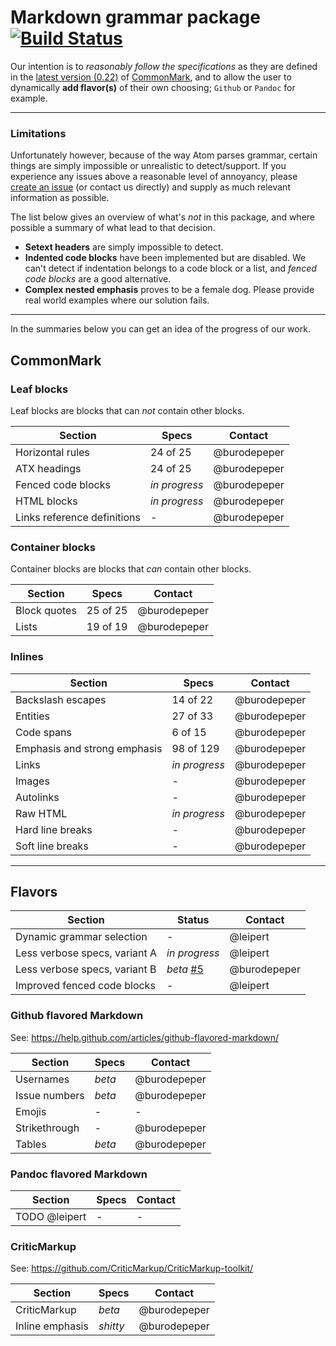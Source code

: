 # Markdown grammar package [![Build Status](https://travis-ci.org/burodepeper/language-markdown.svg?branch=master)](https://travis-ci.org/burodepeper/language-markdown)

Our intention is to _reasonably follow the specifications_ as they are defined in the [latest version (0.22)](http://spec.commonmark.org/0.22/) of [CommonMark](http://www.commonmark.org/), and to allow the user to dynamically **add flavor(s)** of their own choosing; `Github` or `Pandoc` for example.

---

### Limitations

Unfortunately however, because of the way Atom parses grammar, certain things are simply impossible or unrealistic to detect/support. If you experience any issues above a reasonable level of annoyancy, please [create an issue](issues/new/) (or contact us directly) and supply as much relevant information as possible.

The list below gives an overview of what's _not_ in this package, and where possible a summary of what lead to that decision.

- __Setext headers__ are simply impossible to detect.
- __Indented code blocks__ have been implemented but are disabled. We can't detect if indentation belongs to a code block or a list, and _fenced code blocks_ are a good alternative.
- __Complex nested emphasis__ proves to be a female dog. Please provide real world examples where our solution fails.

---

In the summaries below you can get an idea of the progress of our work.

## CommonMark

### Leaf blocks

Leaf blocks are blocks that can _not_ contain other blocks.

| Section | Specs | Contact |
| ------- | ----- | ------- |
| Horizontal rules | 24 of 25 | @burodepeper |
| ATX headings | 24 of 25 | @burodepeper |
| Fenced code blocks | _in progress_ | @burodepeper |
| HTML blocks | _in progress_ | @burodepeper |
| Links reference definitions | - | @burodepeper |

### Container blocks

Container blocks are blocks that _can_ contain other blocks.

| Section | Specs | Contact |
| ------- | ----- | ------- |
| Block quotes | 25 of 25 | @burodepeper |
| Lists | 19 of 19 | @burodepeper |

### Inlines

| Section | Specs | Contact |
| ------- | ----- | ------- |
| Backslash escapes | 14 of 22 | @burodepeper |
| Entities | 27 of 33 | @burodepeper |
| Code spans | 6 of 15 | @burodepeper |
| Emphasis and strong emphasis | 98 of 129 | @burodepeper |
| Links | _in progress_ | @burodepeper |
| Images | - | @burodepeper |
| Autolinks | - | @burodepeper |
| Raw HTML | _in progress_ | @burodepeper |
| Hard line breaks | - | @burodepeper |
| Soft line breaks | - | @burodepeper |

---

## Flavors

| Section | Status | Contact |
| ------- | ----- | ------- |
| Dynamic grammar selection | - | @leipert |
| Less verbose specs, variant A | _in progress_ | @leipert |
| Less verbose specs, variant B | _beta_ [#5](https://github.com/burodepeper/language-markdown/pull/15) | @burodepeper |
| Improved fenced code blocks | - | @leipert |

### Github flavored Markdown

See: https://help.github.com/articles/github-flavored-markdown/

| Section | Specs | Contact |
| ------- | ----- | ------- |
| Usernames | _beta_ | @burodepeper |
| Issue numbers | _beta_ | @burodepeper |
| Emojis | - | - |
| Strikethrough | - | @burodepeper |
| Tables | _beta_ | @burodepeper |

### Pandoc flavored Markdown

| Section | Specs | Contact |
| ------- | ----- | ------- |
| TODO @leipert | - | - |

### CriticMarkup

See: https://github.com/CriticMarkup/CriticMarkup-toolkit/

| Section | Specs | Contact |
| ------- | ----- | ------- |
| CriticMarkup | _beta_ | @burodepeper |
| Inline emphasis | _shitty_ | @burodepeper |

